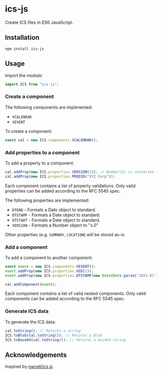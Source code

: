 # ics-js
Create ICS files in ES6 JavaScript.

## Installation

`npm install ics-js`

## Usage

Import the module:

```js
import ICS from "ics-js";
```

### Create a component

The following components are implenented:

* `VCALENDAR`
* `VEVENT`

To create a component:

```js
const cal = new ICS.components.VCALENDAR();
```

### Add properties to a component

To add a property to a component:

```js
cal.addProp(new ICS.properties.VERSION(2)); // Number(2) is converted to "2.0"
cal.addProp(new ICS.properties.PRODID("XYZ Corp"));
```

Each component contains a list of property validations. Only valid properties
can be added according to the RFC 5545 spec.

The following properties are implemented:

* `DTEND` - Formats a Date object to standard.
* `DTSTAMP` - Formats a Date object to standard.
* `DTSTART` - Formats a Date object to standard.
* `VERSION` - Formats a Number object to "x.0"

Other properties (e.g. `SUMMARY`, `LOCATION`) will be stored as-is.

### Add a component

To add a component to another component:

```js
const event = new ICS.components.VEVENT();
event.addProp(new ICS.properties.UID(1));
event.addProp(new ICS.properties.DTSTAMP(new Date(Date.parse("2015-07-18 10:00:00"))));

cal.addComponent(event);
```

Each component contains a list of valid nested components. Only valid components
can be added according to the RFC 5545 spec.

### Generate ICS data

To generate the ICS data:

```js
cal.toString(); // Returns a string
ICS.toBlob(cal.toString()); // Returns a Blob
ICS.toBase64(cal.toString()); // Returns a base64 string
```

## Acknowledgements

Inspired by [nwcell/ics.js](https://github.com/nwcell/ics.js)
